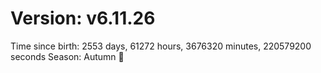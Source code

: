 # Version: v6.11.26
Time since birth: 2553 days, 61272 hours, 3676320 minutes, 220579200 seconds
Season: Autumn 🍁

